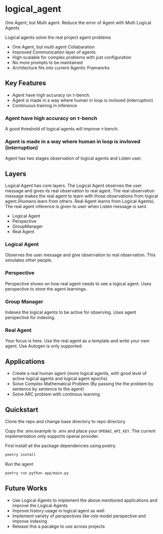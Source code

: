 # logical_agent

One Agent, but Multi agent. Reduce the error of Agent with Multi Logical Agents

Logical agents solve the real project agent problems 

- One Agent, but multi agent Collabaration
- Improved Communication layer of agents
- High scalable for complex problems with just configuration
- No more prompts to be maintained
- Architecture fits into current Agentic Framworks


## Key Features

- Agent have high accuracy on τ-bench.
- Agent is made in a way where human in loop is invloved (interruption)
- Continuous training in inference

### Agent have high accuracy on τ-bench

A good threshold of logical agents will improve τ-bench.


### Agent is made in a way where human in loop is invloved (interruption)

Agent has two stages observation of logical agents and Listen user.

## Layers

Logical Agent has core layers. The Logical Agent observes the user message and gives its real observation to real agent. The real observation message makes the real agent to learn with those observations from logical agent.(Humans learn from others. Real Agent learns from Logical Agents). The real agent inference is given to user when Listen message is sent.

- Logical Agent
- Perspective
- GroupManager
- Real Agent

### Logical Agent

Observes the user message and give observation to real observation. This simulates other people.

### Perspective

Perspective shows on how real agent needs to see a logical agent. Uses perspective to store the agent learnings.

### Group Manager

Indexes the logical agents to be active for observing. Uses agent perspective for indexing.

### Real Agent

Your focus is here. Use the real agent as a template and write your own agent. Use Autogen is only supported.

## Applications

- Create a real human agent (more logical agents, with good level of active logical agents and logical agent epochs)
- Solve Complex Mathematical Problem (By passing the the problem by sentence by sentence to the agent)
- Solve ARC problem with continous learning

## Quickstart

Clone the repo and change base directory to repo directory

Copy the .env.example to .env and place your `OPENAI_API_KEY`. The current implementation only supports openai provider.

First install all the package dependencies using poetry.

```bash
poetry install
```


Run the agent

```bash
poetry run python app/main.py
```

## Future Works

- Use Logical Agents to implement the above mentioned applications and improve the Logical Agents
- Improve history usage in logical agent as well
- Implement variety of perspectives like role model perspective and improve indexing
- Release this a pacakge to use across projects
